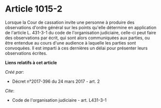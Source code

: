 # Article 1015-2

Lorsque la Cour de cassation invite une personne à produire des observations d'ordre général sur les points qu'elle détermine
en application de l'article L. 431-3-1 du code de l'organisation judiciaire, celle-ci peut faire des observations par écrit,
qui sont alors communiquées aux parties, ou être entendue au cours d'une audience à laquelle les parties sont convoquées. Il
est imparti à ces dernières un délai pour présenter leurs observations écrites.

**Liens relatifs à cet article**

_Créé par_:

  - Décret n°2017-396 du 24 mars 2017 - art. 2

_Cite_:

  - Code de l'organisation judiciaire - art. L431-3-1
